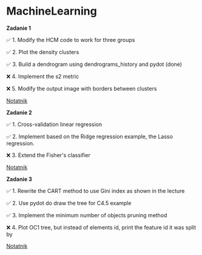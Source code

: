 # MachineLearning

**Zadanie 1** 

:white_check_mark: 1. Modify the HCM code to work for three groups

:white_check_mark: 2. Plot the density clusters

:white_check_mark: 3. Build a dendrogram using dendrograms_history and pydot (done)

:x: 4. Implement the s2 metric

:x: 5. Modify the output image with borders between clusters

[Notatnik](https://github.com/ewakobrzynska/MachineLearning/blob/main/047Clustering_Exercises_checkpoint.ipynb)


**Zadanie 2** 

:white_check_mark: 1. Cross-validation linear regression

:white_check_mark: 2. Implement based on the Ridge regression example, the Lasso regression.

:x: 3. Extend the Fisher's classifier

[Notatnik](https://github.com/ewakobrzynska/MachineLearning/blob/main/025_Exercises.ipynb)


**Zadanie 3** 

:white_check_mark: 1. Rewrite the CART method to use Gini index as shown in the lecture

:white_check_mark: 2. Use pydot do draw the tree for C4.5 example

:white_check_mark: 3. Implement the minimum number of objects pruning method

:x: 4. Plot OC1 tree, but instead of elements id, print the feature id it was split by

[Notatnik](https://github.com/ewakobrzynska/MachineLearning/blob/main/055Decision_trees_Exercises.ipynb)





